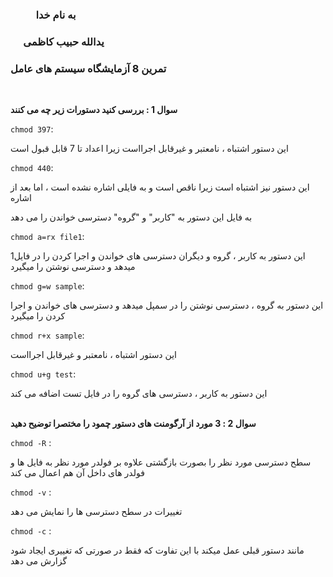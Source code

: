 ### &emsp; &emsp; به نام خدا ###
### &emsp; یدالله حبیب کاظمی ###
### تمرین 8 آزمایشگاه سیستم های عامل ###
<br>

__سوال 1 : بررسی کنید دستورات زیر چه می کنند__

`chmod 397`:

این دستور اشتباه ، نامعتبر و غیرقابل اجرااست زیرا اعداد تا 7 قابل قبول است

`chmod 440`:

این دستور نیز اشتباه است زیرا ناقص است و به فایلی اشاره نشده است ، اما بعد از اشاره

به فایل این دستور به "کاربر" و "گروه" دسترسی خواندن را می دهد

`chmod a=rx file1`:

این دستور به کاربر ، گروه و دیگران دسترسی های خواندن و اجرا کردن را در فایل1 میدهد و دسترسی نوشتن را میگیرد

`chmod g=w sample`:

این دستور به گروه ، دسترسی نوشتن را در سمپل میدهد و دسترسی های خواندن و اجرا کردن را میگیرد

`chmod r+x sample`:

این دستور اشتباه ، نامعتبر و غیرقابل اجرااست

`chmod u+g test`:

این دستور به کاربر ، دسترسی های گروه را در فایل تست اضافه می کند
<br><br>

__سوال 2 : 3 مورد از آرگومنت های دستور چمود را مختصرا توضیح دهید__

`chmod -R` :

سطح دسترسی مورد نظر را بصورت بازگشتی علاوه بر فولدر مورد نظر به فایل ها و فولدر های داخل آن هم اعمال می کند

`chmod -v` :

تغییرات در سطح دسترسی ها را نمایش می دهد

`chmod -c` :

مانند دستور قبلی عمل میکند با این تفاوت که فقط در صورتی که تغییری ایجاد شود گزارش می دهد
